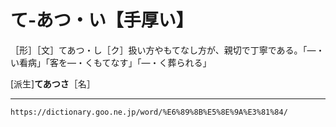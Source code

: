 # て‐あつ・い【手厚い】

［形］［文］てあつ・し［ク］扱い方やもてなし方が、親切で丁寧である。「―・い看病」「客を―・くもてなす」「―・く葬られる」

\[派生\]**てあつさ**［名］

---
`https://dictionary.goo.ne.jp/word/%E6%89%8B%E5%8E%9A%E3%81%84/`
